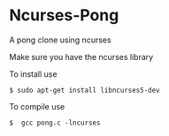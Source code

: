 # Ncurses-Pong
A pong clone using ncurses

Make sure you have the ncurses library

To install use

    $ sudo apt-get install libncurses5-dev 
    
To compile use 

    $  gcc pong.c -lncurses 
